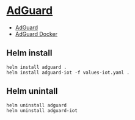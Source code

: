 # [AdGuard](https://adguard.com/adguard-home.html)
- [AdGuard](https://github.com/AdguardTeam/AdGuardHome)
- [AdGuard Docker](https://hub.docker.com/r/adguard/adguardhome)

## Helm install
```
helm install adguard .
helm install adguard-iot -f values-iot.yaml .
```

## Helm unintall
```
helm uninstall adguard
helm uninstall adguard-iot
``` 
